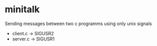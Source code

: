 # minitalk
Sending messages between two c programms using only unix signals
- client.c -> SIGUSR2
- server.c -> SIGUSR1